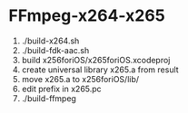 # FFmpeg-x264-x265

1) ./build-x264.sh
2) ./build-fdk-aac.sh
3) build x256foriOS/x265foriOS.xcodeproj
4) create universal library x265.a from result
5) move x265.a to x256foriOS/lib/
6) edit prefix in x265.pc
7) ./build-ffmpeg
